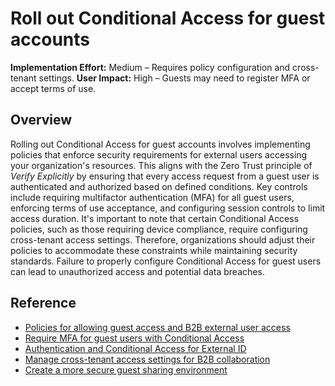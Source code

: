#  Roll out Conditional Access for guest accounts

**Implementation Effort:** Medium – Requires policy configuration and cross-tenant settings.
**User Impact:** High – Guests may need to register MFA or accept terms of use.

## Overview

Rolling out Conditional Access for guest accounts involves implementing policies that enforce security requirements for external users accessing your organization's resources. This aligns with the Zero Trust principle of *Verify Explicitly* by ensuring that every access request from a guest user is authenticated and authorized based on defined conditions. Key controls include requiring multifactor authentication (MFA) for all guest users, enforcing terms of use acceptance, and configuring session controls to limit access duration. It's important to note that certain Conditional Access policies, such as those requiring device compliance, require configuring cross-tenant access settings. Therefore, organizations should adjust their policies to accommodate these constraints while maintaining security standards. Failure to properly configure Conditional Access for guest users can lead to unauthorized access and potential data breaches.

## Reference

* [Policies for allowing guest access and B2B external user access](https://learn.microsoft.com/security/zero-trust/zero-trust-identity-device-access-policies-guest-access)
* [Require MFA for guest users with Conditional Access](https://learn.microsoft.com/entra/identity/conditional-access/policy-old-require-mfa-guest)
* [Authentication and Conditional Access for External ID](https://learn.microsoft.com/entra/external-id/authentication-conditional-access)
* [Manage cross-tenant access settings for B2B collaboration](https://learn.microsoft.com/entra/external-id/cross-tenant-access-settings-b2b-collaboration)
* [Create a more secure guest sharing environment](https://learn.microsoft.com/microsoft-365/solutions/create-secure-guest-sharing-environment?view=o365-worldwide)